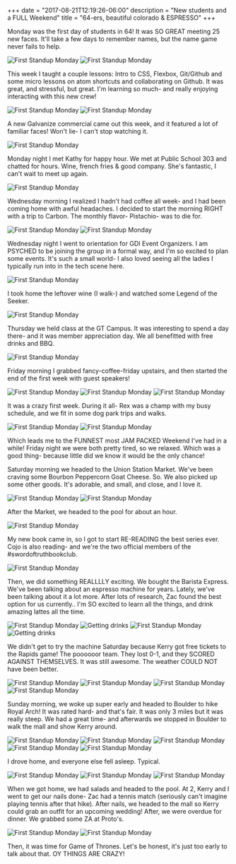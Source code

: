 +++
date = "2017-08-21T12:19:26-06:00"
description = "New students and a FULL Weekend"
title = "64-ers, beautiful colorado & ESPRESSO"
+++
<!-- +++
+++
categories = ["Denver"]
date = "2017-05-07"
description = "Five weeks on, one week off!"
draft = true
title = "IT'S BREAK WEEK"
featured = "http://assets.mihshhehl.com/2017_05_07-w-rain.jpg"
featuredpath = ""
type = "post"
+++ -->

Monday was the first day of students in 64! It was SO GREAT meeting 25 new faces. It'll take a few days to remember names, but the name game never fails to help.

![First Standup Monday](http://assets.mihshhehl.com/2017-08-21-monday.jpg)
![First Standup Monday](http://assets.mihshhehl.com/2017-08-21-twins.jpg)

This week I taught a couple lessons: Intro to CSS, Flexbox, Git/Github and some micro lessons on atom shortcuts and collaborating on Github. It was great, and stressful, but great. I'm learning so much- and really enjoying interacting with this new crew!

![First Standup Monday](http://assets.mihshhehl.com/2017-08-21-flex.jpg)
![First Standup Monday](http://assets.mihshhehl.com/2017-08-21-kiki.jpg)

A new Galvanize commercial came out this week, and it featured a lot of familiar faces! Won't lie- I can't stop watching it.

![First Standup Monday](http://assets.mihshhehl.com/2017-08-21-cj.jpg)

Monday night I met Kathy for happy hour. We met at Public School 303 and chatted for hours. Wine, french fries & good company. She's fantastic, I can't wait to meet up again.

![First Standup Monday](http://assets.mihshhehl.com/2017-08-21-kathy.jpg)

Wednesday morning I realized I hadn't had coffee all week- and I had been coming home with awful headaches. I decided to start the morning RIGHT with a trip to Carbon. The monthly flavor- Pistachio- was to die for.

![First Standup Monday](http://assets.mihshhehl.com/2017-08-21-carbon1.jpg)
![First Standup Monday](http://assets.mihshhehl.com/2017-08-21-carbon2.jpg)

Wednesday night I went to orientation for GDI Event Organizers. I am PSYCHED to be joining the group in a formal way, and I'm so excited to plan some events. It's such a small world- I also loved seeing all the ladies I typically run into in the tech scene here.

![First Standup Monday](http://assets.mihshhehl.com/2017-08-21-gdi.jpg)

I took home the leftover wine (I walk-) and watched some Legend of the Seeker.

![First Standup Monday](http://assets.mihshhehl.com/2017-08-21-gdipost.jpg)

Thursday we held class at the GT Campus. It was interesting to spend a day there- and it was member appreciation day. We all benefitted with free drinks and BBQ.

![First Standup Monday](http://assets.mihshhehl.com/2017-08-21-gt.jpg)

Friday morning I grabbed fancy-coffee-friday upstairs, and then started the end of the first week with guest speakers!

![First Standup Monday](http://assets.mihshhehl.com/2017-08-21-latte.jpg)
![First Standup Monday](http://assets.mihshhehl.com/2017-08-21-speaker.jpg)
![First Standup Monday](http://assets.mihshhehl.com/2017-08-21-dbc.jpg)

It was a crazy first week. During it all- Rex was a champ with my busy schedule, and we fit in some dog park trips and walks.

![First Standup Monday](http://assets.mihshhehl.com/2017-08-21-dogpark.jpg)
![First Standup Monday](http://assets.mihshhehl.com/2017-08-21-morning.jpg)

Which leads me to the FUNNEST most JAM PACKED Weekend I've had in a while! Friday night we were both pretty tired, so we relaxed. Which was a good thing- because little did we know it would be the only chance!

Saturday morning we headed to the Union Station Market. We've been craving some Bourbon Peppercorn Goat Cheese. So. We also picked up some other goods. It's adorable, and small, and close, and I love it.

![First Standup Monday](http://assets.mihshhehl.com/2017-08-21-market1.jpg)
![First Standup Monday](http://assets.mihshhehl.com/2017-08-21-market2.jpg)

After the Market, we headed to the pool for about an hour.

![First Standup Monday](http://assets.mihshhehl.com/2017-08-21-satpool.jpg)

My new book came in, so I got to start RE-READING the best series ever. Cojo is also reading- and we're the two official members of the #swordoftruthbookclub.

![First Standup Monday](http://assets.mihshhehl.com/2017-08-21-sot.jpg)

Then, we did something REALLLLY exciting. We bought the Barista Express. We've been talking about an espresso machine for years. Lately, we've been talking about it a lot more. After lots of research, Zac found the best option for us currently.. I'm SO excited to learn all the things, and drink amazing lattes all the time.

![First Standup Monday](http://assets.mihshhehl.com/2017-08-21-williams.jpg)
![Getting drinks](http://assets.mihshhehl.com/2017-08-21-tesla.jpg)
![First Standup Monday](http://assets.mihshhehl.com/2017-08-21-espresso.jpg)
![Getting drinks](http://assets.mihshhehl.com/2017-08-21-espresso2.jpg)

We didn't get to try the machine Saturday because Kerry got free tickets to the Rapids game! The poooooor team. They lost 0-1, and they SCORED AGAINST THEMSELVES. It was still awesome. The weather COULD NOT have been better.

![First Standup Monday](http://assets.mihshhehl.com/2017-08-21-rapids1.jpg)
![First Standup Monday](http://assets.mihshhehl.com/2017-08-21-rapids2.jpg)
![First Standup Monday](http://assets.mihshhehl.com/2017-08-21-rapids3.jpg)
![First Standup Monday](http://assets.mihshhehl.com/2017-08-21-rapids4.jpg)

Sunday morning, we woke up super early and headed to Boulder to hike Royal Arch! It was rated hard- and that's fair. It was only 3 miles but it was really steep. We had a great time- and afterwards we stopped in Boulder to walk the mall and show Kerry around.

![First Standup Monday](http://assets.mihshhehl.com/2017-08-21-arch1.jpg)
![First Standup Monday](http://assets.mihshhehl.com/2017-08-21-arch2.jpg)
![First Standup Monday](http://assets.mihshhehl.com/2017-08-21-arch3.jpg)
![First Standup Monday](http://assets.mihshhehl.com/2017-08-21-arch4.jpg)
![First Standup Monday](http://assets.mihshhehl.com/2017-08-21-arch5.jpg)

I drove home, and everyone else fell asleep. Typical.

![First Standup Monday](http://assets.mihshhehl.com/2017-08-21-sleep1.jpg)
![First Standup Monday](http://assets.mihshhehl.com/2017-08-21-sleep2.jpg)
![First Standup Monday](http://assets.mihshhehl.com/2017-08-21-sleep3.jpg)

When we got home, we had salads and headed to the pool. At 2, Kerry and I went to get our nails done- Zac had a tennis match (seriously can't imagine playing tennis after that hike). After nails, we headed to the mall so Kerry could grab an outfit for an upcoming wedding! After, we were overdue for dinner. We grabbed some ZA at Proto's.

![First Standup Monday](http://assets.mihshhehl.com/2017-08-21-posthikepool.jpg)
![First Standup Monday](http://assets.mihshhehl.com/2017-08-21-nails.jpg)

Then, it was time for Game of Thrones. Let's be honest, it's just too early to talk about that. OY THINGS ARE CRAZY!
